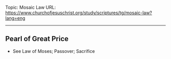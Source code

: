 Topic: Mosaic Law
URL: https://www.churchofjesuschrist.org/study/scriptures/tg/mosaic-law?lang=eng

---

## Pearl of Great Price

- See Law of Moses; Passover; Sacrifice

